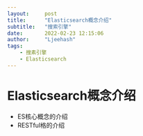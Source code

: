 ```yaml
---
layout:     post
title:      "Elasticsearch概念介绍"
subtitle:   "搜索引擎"
date:       2022-02-23 12:15:06
author:     "Ljeehash"
tags:
    - 搜素引擎
    - Elasticsearch
---
```


# Elasticsearch概念介绍

- ES核⼼概念的介绍
- RESTful格的介绍





